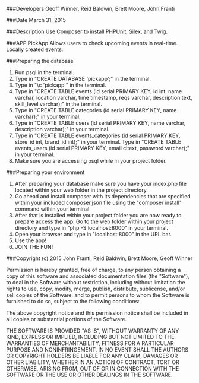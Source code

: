 ###Developers
Geoff Winner, Reid Baldwin, Brett Moore, John Franti

###Date
March 31, 2015<br />

###Description
Use Composer to install [PHPUnit](https://phpunit.de/), [Silex](http://silex.sensiolabs.org/), and [Twig](http://twig.sensiolabs.org/).

###APP
PickApp
Allows users to check upcoming events in real-time. Locally created events.

###Preparing the database
1. Run psql in the terminal.
2. Type in "CREATE DATABASE 'pickapp';" in the terminal.
3. Type in "\c 'pickapp'" in the terminal.
4. Type in "CREATE TABLE events (id serial PRIMARY KEY, id int, name varchar, location varchar, time timestamp, reqs varchar, description text, skill_level varchar);" in the terminal.
5. Type in "CREATE TABLE categories (id serial PRIMARY KEY, name varchar);" in your terminal.
5. Type in "CREATE TABLE users (id serial PRIMARY KEY, name varchar, description varchar);" in your terminal.
6. Type in "CREATE TABLE events_categories (id serial PRIMARY KEY, store_id int, brand_id int);" in your terminal.
Type in "CREATE TABLE events_users (id serial PRIMARY KEY, email citext, password varchar);" in your terminal.
6. Make sure you are accessing psql while in your project folder.

###Preparing your environment
1. After preparing your database make sure you have your index.php file located within your web folder in the project directory.
2. Go ahead and install composer with its dependencies that are specified within your included composer.json file using the "composer install" command within your terminal.
3. After that is installed within your project folder you are now ready to prepare access the app. Go to the web folder within your project directory and type in "php -S localhost:8000" in your terminal.
4. Open your browser and type in "localhost:8000" in the URL bar.
5. Use the app!
7. JOIN THE FUN!

###Copyright (c) 2015 John Franti, Reid Baldwin, Brett Moore, Geoff Winner

Permission is hereby granted, free of charge, to any person obtaining a copy
of this software and associated documentation files (the "Software"), to deal
in the Software without restriction, including without limitation the rights
to use, copy, modify, merge, publish, distribute, sublicense, and/or sell
copies of the Software, and to permit persons to whom the Software is
furnished to do so, subject to the following conditions:

The above copyright notice and this permission notice shall be included in
all copies or substantial portions of the Software.

THE SOFTWARE IS PROVIDED "AS IS", WITHOUT WARRANTY OF ANY KIND, EXPRESS OR
IMPLIED, INCLUDING BUT NOT LIMITED TO THE WARRANTIES OF MERCHANTABILITY,
FITNESS FOR A PARTICULAR PURPOSE AND NONINFRINGEMENT. IN NO EVENT SHALL THE
AUTHORS OR COPYRIGHT HOLDERS BE LIABLE FOR ANY CLAIM, DAMAGES OR OTHER
LIABILITY, WHETHER IN AN ACTION OF CONTRACT, TORT OR OTHERWISE, ARISING FROM,
OUT OF OR IN CONNECTION WITH THE SOFTWARE OR THE USE OR OTHER DEALINGS IN
THE SOFTWARE.
